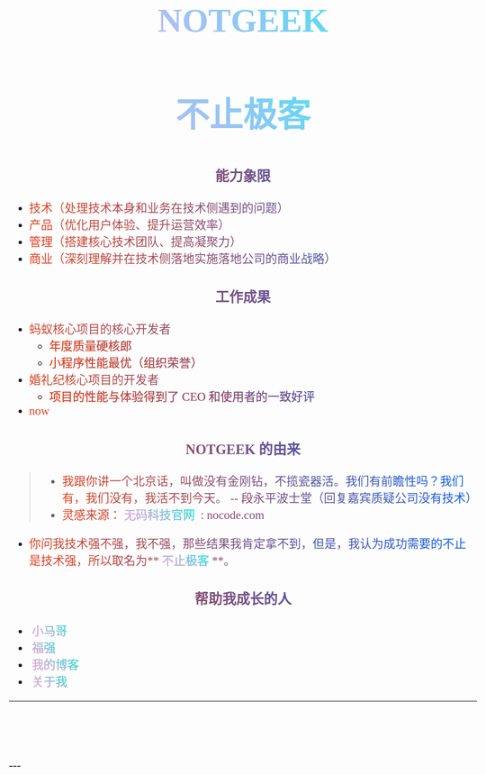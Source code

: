 <style>
/*NotGeek.cn 官网的样式 */
body {
    max-width: 52rem;
    padding: 2rem;
    margin: auto;
    font-family: 'Source Han Serif', serif;
    font-size: 21px;
}
img {
    max-width:100%;
    max-height:100%;
    display: block;
    text-align: center;
    margin:auto;
}
figcaption {
    text-align: center;
}
nav a, footer div {
    margin:0px 5px;
    background-image: linear-gradient(
            45deg,
            #e44219,
            #005ff3
    );
    background-clip: text;
    -webkit-background-clip: text;
    -webkit-text-fill-color: transparent;
}
a {
    margin:0px 5px;
    background-image: linear-gradient(
            45deg,
            #F6AAF2,
            #8CC9F3,
            #00FBEF
    );
    background-clip: text;
    -webkit-background-clip: text;
    -webkit-text-fill-color: transparent;
}
p {
    font-size: 27px;
}
p, li, h1,h3 {
    background-image: linear-gradient(
            45deg,
            #e44219,
            #005ff3
    );
    background-clip: text;
    -webkit-background-clip: text;
    -webkit-text-fill-color: transparent;
}
h1 {
    background-image: linear-gradient(
            45deg,
            #F6AAF2,
            #8CC9F3,
            #00FBEF
    );
    background-clip: text;
    -webkit-background-clip: text;
    -webkit-text-fill-color: transparent;
    font-size: 75px;
}
h2 {
background-image: linear-gradient(
            45deg,
            #F6AAF2,
            #8CC9F3,
            #00FBEF
    );
    background-clip: text;
    -webkit-background-clip: text;
    -webkit-text-fill-color: transparent;
    font-size: 60px;
}
tr {
  display: flex;
}
td {
  flex-grow: 1
}
.center {
    display: flex;
    justify-content:center;
    align-items:center;
}
</style>


<figcaption><h2>NOTGEEK</h2></figcaption>
<figcaption><h2>不止极客</h2></figcaption>

<figcaption><h3>能力象限</h3></figcaption>

- 技术（处理技术本身和业务在技术侧遇到的问题）
- 产品（优化用户体验、提升运营效率）
- 管理（搭建核心技术团队、提高凝聚力）
- 商业（深刻理解并在技术侧落地实施落地公司的商业战略）

<figcaption><h3>工作成果</h3></figcaption>

- 蚂蚁核心项目的核心开发者
    - 年度质量硬核郎
    - 小程序性能最优（组织荣誉）
- 婚礼纪核心项目的开发者
    - 项目的性能与体验得到了 CEO 和使用者的一致好评
- now 

<figcaption><h3>NOTGEEK 的由来</h3></figcaption>

> - 我跟你讲一个北京话，叫做没有金刚钻，不揽瓷器活。我们有前瞻性吗？我们有，我们没有，我活不到今天。 -- 段永平波士堂（回复嘉宾质疑公司没有技术）
> - 灵感来源：<a target="_blank" href="https://nocode.com">无码科技官网</a> : nocode.com

- 你问我技术强不强，我不强，那些结果我肯定拿不到，但是，我认为成功需要的不止是技术强，所以取名为**<a>不止极客</a>**。 


<figcaption><h3>帮助我成长的人</h3></figcaption>

- <a target="_blank" href="https://mercyblitz.github.io/">小马哥</a>
- <a target="_blank" href="https://afoo.me/">福强</a>
- <a target="_blank" href="https://blog.notgeek.cn">我的博客</a>  
- <a target="_blank" href="https://blog.notgeek.cn/about">关于我</a>
---

<a href="https://beian.miit.gov.cn/" target='_blank'>
    <br>
    <div align="center">
        豫ICP备20012533号-1
    </div>
    <br>
</a>
---



<p hidden="hidden">
| <img src="https://blog.notgeek.cn/img/wechat_color_poster.png" style="width: 100px"/> | <img src="https://blog.notgeek.cn/img/notgeek_color_poster.png" style="width: 100px"/> |
| ------------------------------------------------------------ | ------------------------------------------------------------ |
- 某垂直行业 TOP1 创业公司
    - 技术负责人: 从 0 到 1 搭建技术团队
    - 竞争对手开发者几倍于我们的情况下，我们的技术和业务都遥遥领先
</p>


